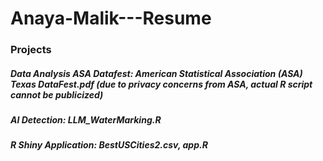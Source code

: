 # Anaya-Malik---Resume

### Projects
##### Data Analysis ASA Datafest: American Statistical Association (ASA) Texas DataFest.pdf (due to privacy concerns from ASA, actual R script cannot be publicized) 
##### AI Detection: LLM_WaterMarking.R
##### R Shiny Application: BestUSCities2.csv, app.R


